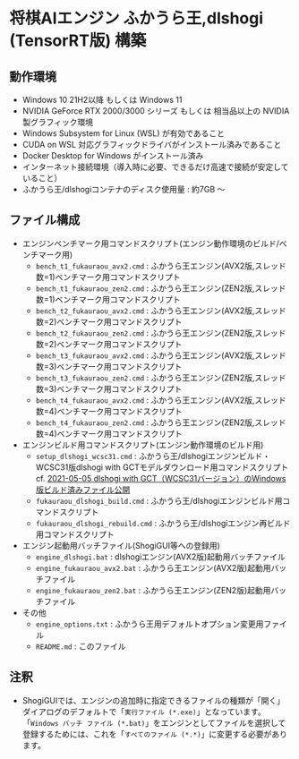 # 将棋AIエンジン ふかうら王,dlshogi (TensorRT版) 構築

## 動作環境

- Windows 10 21H2以降 もしくは Windows 11
- NVIDIA GeForce RTX 2000/3000 シリーズ もしくは 相当品以上の NVIDIA製グラフィック環境
- Windows Subsystem for Linux (WSL) が有効であること
- CUDA on WSL 対応グラフィックドライバがインストール済みであること
- Docker Desktop for Windows がインストール済み
- インターネット接続環境（導入時に必要、できるだけ高速で接続が安定していること）
- ふかうら王/dlshogiコンテナのディスク使用量 : 約7GB ～

## ファイル構成

- エンジンベンチマーク用コマンドスクリプト(エンジン動作環境のビルド/ベンチマーク用)
  - `bench_t1_fukauraou_avx2.cmd` : ふかうら王エンジン(AVX2版,スレッド数=1)ベンチマーク用コマンドスクリプト
  - `bench_t1_fukauraou_zen2.cmd` : ふかうら王エンジン(ZEN2版,スレッド数=1)ベンチマーク用コマンドスクリプト
  - `bench_t2_fukauraou_avx2.cmd` : ふかうら王エンジン(AVX2版,スレッド数=2)ベンチマーク用コマンドスクリプト
  - `bench_t2_fukauraou_zen2.cmd` : ふかうら王エンジン(ZEN2版,スレッド数=2)ベンチマーク用コマンドスクリプト
  - `bench_t3_fukauraou_avx2.cmd` : ふかうら王エンジン(AVX2版,スレッド数=3)ベンチマーク用コマンドスクリプト
  - `bench_t3_fukauraou_zen2.cmd` : ふかうら王エンジン(ZEN2版,スレッド数=3)ベンチマーク用コマンドスクリプト
  - `bench_t4_fukauraou_avx2.cmd` : ふかうら王エンジン(AVX2版,スレッド数=4)ベンチマーク用コマンドスクリプト
  - `bench_t4_fukauraou_zen2.cmd` : ふかうら王エンジン(ZEN2版,スレッド数=4)ベンチマーク用コマンドスクリプト
- エンジンビルド用コマンドスクリプト(エンジン動作環境のビルド用)
  - `setup_dlshogi_wcsc31.cmd` : ふかうら王/dlshogiエンジンビルド・WCSC31版dlshogi with GCTモデルダウンロード用コマンドスクリプト
    cf. [2021-05-05 dlshogi with GCT（WCSC31バージョン）のWindows版ビルド済みファイル公開](https://tadaoyamaoka.hatenablog.com/entry/2021/05/05/121233)
  - `fukauraou_dlshogi_build.cmd` : ふかうら王/dlshogiエンジンビルド用コマンドスクリプト
  - `fukauraou_dlshogi_rebuild.cmd` : ふかうら王/dlshogiエンジン再ビルド用コマンドスクリプト
- エンジン起動用バッチファイル(ShogiGUI等への登録用)
  - `engine_dlshogi.bat` : dlshogiエンジン(AVX2版)起動用バッチファイル
  - `engine_fukauraou_avx2.bat` : ふかうら王エンジン(AVX2版)起動用バッチファイル
  - `engine_fukauraou_zen2.bat` : ふかうら王エンジン(ZEN2版)起動用バッチファイル
- その他
  - `engine_options.txt` : ふかうら王用デフォルトオプション変更用ファイル
  - `README.md` : このファイル

## 注釈

- ShogiGUIでは、エンジンの追加時に指定できるファイルの種類が「開く」ダイアログのデフォルトで「`実行ファイル (*.exe)`」となっています。「`Windows バッチ ファイル (*.bat)`」をエンジンとしてファイルを選択して登録するためには、これを「`すべてのファイル (*.*)`」に変更する必要があります。

